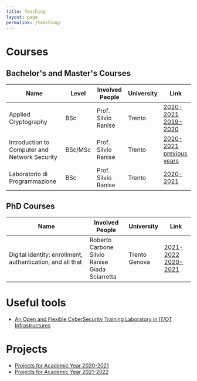 ```yaml
---
title: Teaching
layout: page
permalink: /teaching/
---
```


# Courses

## Bachelor's and Master's Courses

<table>
  <thead>
    <tr>
      <th>Name</th>
      <th>Level</th>
      <th>Involved People</th>
      <th>University</th>
      <th>Link</th>
    </tr>
  </thead>
  <tbody>
    <tr>
      <td>Applied Cryptography</td>
      <td>BSc</td>
      <td>Prof. Silvio Ranise</td>
      <td>Trento</td>
      <td>
        <a href="https://www.esse3.unitn.it/Guide/PaginaADErogata.do?ad_er_id=2020*N0*N0*S1*48363*94110&ANNO_ACCADEMICO=2020&mostra_percorsi=S">2020-2021</a><br />
        <a href="https://www.esse3.unitn.it/Guide/PaginaADErogata.do?ad_er_id=2019*N0*N0*S1*46806*94110&ANNO_ACCADEMICO=2019&mostra_percorsi=S">2019-2020</a>
      </td>    
    </tr>
    <tr>
      <td>Introduction to Computer and Network Security</td>
      <td>BSc/MSc</td>
      <td>Prof. Silvio Ranise</td>
      <td>Trento</td>
      <td>
        <a href="https://www.esse3.unitn.it/Guide/PaginaADErogata.do?ad_er_id=2020*N0*N0*S1*48950*93219&ANNO_ACCADEMICO=2020&mostra_percorsi=S">2020-2021</a><br />
        <a href="https://sites.google.com/view/intro2cns">previous years</a>
      </td>    
    </tr>
    <tr>
      <td>Laboratorio di Programmazione</td>
      <td>BSc</td>
      <td>Prof. Silvio Ranise</td>
      <td>Trento</td>
      <td>
        <a href="https://www.esse3.unitn.it/Guide/PaginaADErogata.do?ad_er_id=2020*N0*N0*S2*49423*94875&ANNO_ACCADEMICO=2020&mostra_percorsi=S">2020-2021</a>
      </td>    
    </tr>
  </tbody>
</table>


## PhD Courses
<table>
  <thead>
    <tr>
      <th>Name</th>
      <th>Involved People</th>
      <th>University</th>
      <th>Link</th>
    </tr>
  </thead>
  <tbody>
    <tr>
      <td>Digital identity: enrollment, authentication, and all that</td>
      <td>
          Roberto Carbone<br />
          Silvio Ranise<br />
          Giada Sciarretta
      </td>
      <td>
          Trento<br />
          Genova
      </td>
      <td>
        <a href="/teaching/PhDCourse2022_IdM">2021-2022</a><br />
        <a href="/teaching/PhDCourse2021_IdM">2020-2021</a>
      </td>    
    </tr>
  </tbody>
</table>


# Useful tools
- [An Open and Flexible CyberSecurity Training Laboratory in IT/OT Infrastructures](https://sites.google.com/fbk.eu/itotlab)

# Projects
- [Projects for Academic Year 2020-2021](/teaching/projects/2020-2021)
- [Projects for Academic Year 2021-2022](/teaching/projects/2021-2022)

